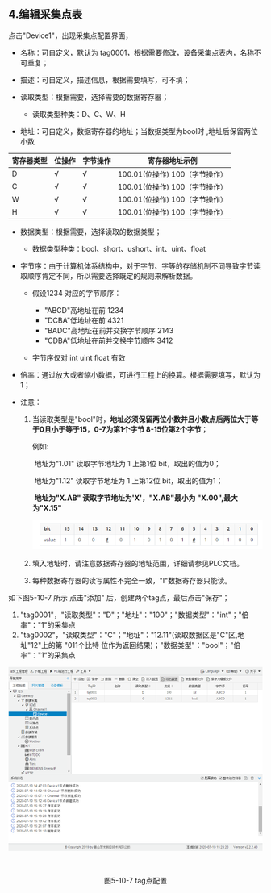 ## 4.编辑采集点表

点击"Device1"，出现采集点配置界面，

- 名称：可自定义，默认为  tag0001，根据需要修改，设备采集点表内，名称不可重复；
- 描述：可自定义，描述信息，根据需要填写，可不填；
- 读取类型：根据需要，选择需要的数据寄存器；

  - 读取类型种类：D、C、W、H
- 地址：可自定义，数据寄存器的地址；当数据类型为bool时 ,地址后保留两位小数

| 寄存器类型 | 位操作 | 字节操作 | 寄存器地址示例                  |
| ---------- | ------ | -------- | ------------------------------- |
| D          | √      | √        | 100.01(位操作)  100（字节操作） |
| C          | √      | √        | 100.01(位操作)  100（字节操作） |
| W          | √      | √        | 100.01(位操作)  100（字节操作） |
| H          | √      | √        | 100.01(位操作)  100（字节操作） |

- 数据类型：根据需要，选择读取的数据类型；

  - 数据类型种类：bool、short、ushort、int、uint、float

- 字节序：由于计算机体系结构中，对于字节、字等的存储机制不同导致字节读取顺序肯定不同，所以需要选择既定的规则来解析数据。

  - 假设1234 对应的字节顺序：

    - "ABCD"高地址在前   1234
    - "DCBA"低地址在前 4321
    - "BADC"高地址在前并交换字节顺序   2143
    - "CDBA"低地址在前并交换字节顺序  3412
  - 字节序仅对 int  uint  float  有效

- 倍率：通过放大或者缩小数据，可进行工程上的换算。根据需要填写，默认为1；

- 注意：

  1. 当读取类型是"bool"时，**地址必须保留两位小数并且小数点后两位大于等于0且小于等于15**，**0-7为第1个字节  8-15位第2个字节**；

     例如:

     ​	地址为"1.01"  读取字节地址为 1 上第1位  bit，取出的值为0；

     ​	地址为"1.12"  读取字节地址为 1 上第12位  bit，取出的值为1；

     ​	**地址为"X.AB" 读取字节地址为'X'，"X.AB"最小为 "X.00",最大为"X.15"**

     ![1557970984875](../../../assets/bitpic.png)

  2. 填入地址时，请注意数据寄存器的地址范围，详细请参见PLC文档。

  3. 每种数据寄存器的读写属性不完全一致，"I"数据寄存器只能读。


如下图5-10-7 所示  点击"添加" 后，创建两个tag点，最后点击"保存"；

1. "tag0001"，"读取类型"："D"；"地址"："100"；"数据类型"："int"；"倍率"："1"的采集点
2. "tag0002"，"读取类型"："C"；"地址"："12.11"(读取数据区是"C"区,地址"12"上的第 "011个比特 位作为返回结果)；"数据类型"："bool"；"倍率"："1“的采集点

![](assets/tag配置.png)

​					

<center>图5-10-7 tag点配置</center>
